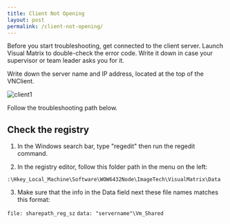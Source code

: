```yaml
---
title: Client Not Opening
layout: post
permalink: /client-not-opening/
---
```


Before you start troubleshooting, get connected to the client server. Launch Visual Matrix to double-check the error code. Write it down in case your supervisor or team leader asks you for it. 

Write down the server name and IP address, located at the top of the VNClient.

<img src="/portfolio/images/client1.png" alt="client1">

Follow the troubleshooting path below.

## Check the registry

1. In the Windows search bar, type "regedit" then run the regedit command.

2. In the registry editor, follow this folder path in the menu on the left: 

`:\Hkey_Local_Machine\Software\WOW6432Node\ImageTech\VisualMatrix\Data`

3. Make sure that the info in the Data field next these file names matches this format:

`file: sharepath_reg_sz`
`data: "servername"\Vm_Shared`

